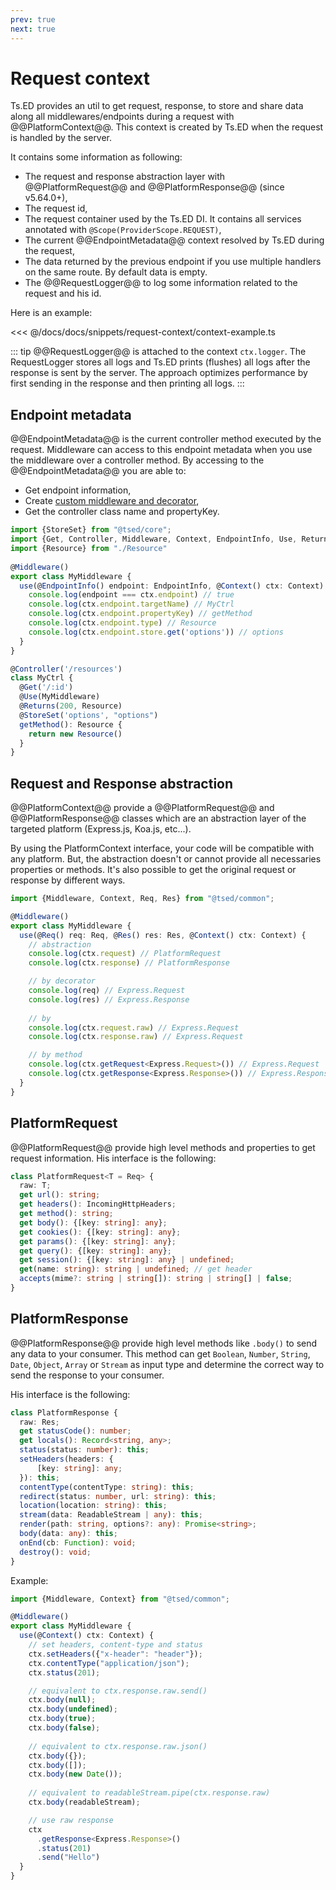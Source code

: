 ```yaml
---
prev: true
next: true
---
```

# Request context

Ts.ED provides an util to get request, response, to store and share data along all middlewares/endpoints during a request
with @@PlatformContext@@. This context is created by Ts.ED when the request is handled by the server.

It contains some information as following:

- The request and response abstraction layer with @@PlatformRequest@@ and @@PlatformResponse@@ (since v5.64.0+),
- The request id,
- The request container used by the Ts.ED DI. It contains all services annotated with `@Scope(ProviderScope.REQUEST)`,
- The current @@EndpointMetadata@@ context resolved by Ts.ED during the request,
- The data returned by the previous endpoint if you use multiple handlers on the same route. By default data is empty.
- The @@RequestLogger@@ to log some information related to the request and his id.

Here is an example:

<<< @/docs/docs/snippets/request-context/context-example.ts

::: tip
@@RequestLogger@@ is attached to the context `ctx.logger`. The RequestLogger stores all logs and Ts.ED prints (flushes) all logs after the response is sent by the server.
The approach optimizes performance by first sending in the response and then printing all logs.
:::

## Endpoint metadata

@@EndpointMetadata@@ is the current controller method executed by the request. Middleware can access to this endpoint metadata
when you use the middleware over a controller method. By accessing to the @@EndpointMetadata@@ you are able to:

- Get endpoint information,
- Create [custom middleware and decorator](/docs/custom-endpoint-decorators.md),
- Get the controller class name and propertyKey.

```typescript
import {StoreSet} from "@tsed/core"; 
import {Get, Controller, Middleware, Context, EndpointInfo, Use, Returns} from "@tsed/common";
import {Resource} from "./Resource"
 
@Middleware()
export class MyMiddleware {
  use(@EndpointInfo() endpoint: EndpointInfo, @Context() ctx: Context) {
    console.log(endpoint === ctx.endpoint) // true
    console.log(ctx.endpoint.targetName) // MyCtrl
    console.log(ctx.endpoint.propertyKey) // getMethod
    console.log(ctx.endpoint.type) // Resource
    console.log(ctx.endpoint.store.get('options')) // options
  }
}

@Controller('/resources')
class MyCtrl {
  @Get('/:id')
  @Use(MyMiddleware)
  @Returns(200, Resource)
  @StoreSet('options', "options")
  getMethod(): Resource {
    return new Resource()
  }
}
```

## Request and Response abstraction

@@PlatformContext@@ provide a @@PlatformRequest@@ and @@PlatformResponse@@ classes which are an abstraction layer of the targeted platform (Express.js, Koa.js, etc...).

By using the PlatformContext interface, your code will be compatible with any platform.
But, the abstraction doesn't or cannot provide all necessaries properties or methods. It's also
possible to get the original request or response by different ways.

```typescript
import {Middleware, Context, Req, Res} from "@tsed/common";

@Middleware()
export class MyMiddleware {
  use(@Req() req: Req, @Res() res: Res, @Context() ctx: Context) {
    // abstraction
    console.log(ctx.request) // PlatformRequest
    console.log(ctx.response) // PlatformResponse

    // by decorator
    console.log(req) // Express.Request
    console.log(res) // Express.Response
 
    // by
    console.log(ctx.request.raw) // Express.Request
    console.log(ctx.response.raw) // Express.Request

    // by method
    console.log(ctx.getRequest<Express.Request>()) // Express.Request
    console.log(ctx.getResponse<Express.Response>()) // Express.Response
  }
}
```

## PlatformRequest

@@PlatformRequest@@ provide high level methods and properties to get request information.
His interface is the following:

```typescript
class PlatformRequest<T = Req> {
  raw: T;
  get url(): string;
  get headers(): IncomingHttpHeaders;
  get method(): string;
  get body(): {[key: string]: any};
  get cookies(): {[key: string]: any};
  get params(): {[key: string]: any};
  get query(): {[key: string]: any};
  get session(): {[key: string]: any} | undefined;
  get(name: string): string | undefined; // get header
  accepts(mime?: string | string[]): string | string[] | false;
}
```

## PlatformResponse

@@PlatformResponse@@ provide high level methods like `.body()` to send any data to your consumer.
This method can get `Boolean`, `Number`, `String`, `Date`, `Object`, `Array` or `Stream` as input type and
determine the correct way to send the response to your consumer.

His interface is the following:

```typescript
class PlatformResponse {
  raw: Res;
  get statusCode(): number;
  get locals(): Record<string, any>;
  status(status: number): this;
  setHeaders(headers: {
      [key: string]: any;
  }): this;
  contentType(contentType: string): this;
  redirect(status: number, url: string): this;
  location(location: string): this;
  stream(data: ReadableStream | any): this;
  render(path: string, options?: any): Promise<string>;
  body(data: any): this;
  onEnd(cb: Function): void;
  destroy(): void;
}
```

Example:

```typescript
import {Middleware, Context} from "@tsed/common";

@Middleware()
export class MyMiddleware {
  use(@Context() ctx: Context) {
    // set headers, content-type and status
    ctx.setHeaders({"x-header": "header"});
    ctx.contentType("application/json");
    ctx.status(201);

    // equivalent to ctx.response.raw.send() 
    ctx.body(null);
    ctx.body(undefined);
    ctx.body(true);
    ctx.body(false);
    
    // equivalent to ctx.response.raw.json()
    ctx.body({});
    ctx.body([]);
    ctx.body(new Date());
 
    // equivalent to readableStream.pipe(ctx.response.raw)
    ctx.body(readableStream);

    // use raw response
    ctx
      .getResponse<Express.Response>()
      .status(201)
      .send("Hello")
  }
}
```
